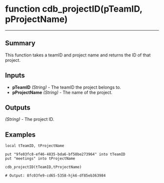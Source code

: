 # function cdb_projectID(pTeamID, pProjectName)
---
## Summary
This function takes a teamID and project name and returns the ID of that project.

## Inputs
* **pTeamID** *(String)* - The teamID the project belongs to.
* **pProjectName** *(String)* - The name of the project.

## Outputs
*(String)* - The project ID.

## Examples
```livecodeserver
local tTeamID, tProjectName

put "9fe03fc8-ef46-4835-bda6-bf58be273964" into tTeamID
put "meetings" into tProjectName

cdb_projectID(tTeamID,tProjectName)

# Output: 8fc03fe9-cd65-5358-hjk6-df85eb363984
```